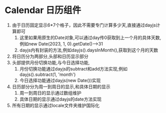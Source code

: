 # Calendar 日历组件

1. 由于日历固定显示6\*7个格子，因此不需要专门计算多少天,直接通过dayjs计算即可
   1. 这里如果用原生的Date对象,可以通过day传0获取到上一个月的具体天数,例如new Date(2023, 1, 0).getDate()-->31
   2. dayjs内有封装的方法,例如dayjs().daysInMonth(),获取到这个月的天数
2. 将日历分为两部分,头部和日历显示部分
3. 头部提供月份切换功能,与今日选择功能,
   1. 月份切换功能通过dayjs的subtract和add方法实现,例如dayjs().subtract(1, 'month')
   2. 今日选择功能通过dayjs(new Date())实现
4. 日历部分分为周一到周日的显示,和具体日期的显示
   1. 周一到周日的显示通过数组维护
   2. 具体日期的显示通过dayjs的date方法实现
5. 所有日期的显示通过locale文件夹维护国际化
